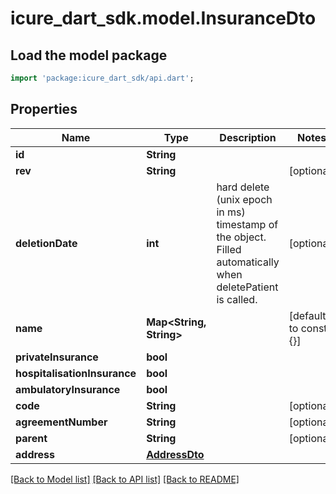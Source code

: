 # icure_dart_sdk.model.InsuranceDto

## Load the model package
```dart
import 'package:icure_dart_sdk/api.dart';
```

## Properties
Name | Type | Description | Notes
------------ | ------------- | ------------- | -------------
**id** | **String** |  |
**rev** | **String** |  | [optional]
**deletionDate** | **int** | hard delete (unix epoch in ms) timestamp of the object. Filled automatically when deletePatient is called. | [optional]
**name** | **Map<String, String>** |  | [default to const {}]
**privateInsurance** | **bool** |  |
**hospitalisationInsurance** | **bool** |  |
**ambulatoryInsurance** | **bool** |  |
**code** | **String** |  | [optional]
**agreementNumber** | **String** |  | [optional]
**parent** | **String** |  | [optional]
**address** | [**AddressDto**](AddressDto.md) |  |

[[Back to Model list]](../README.md#documentation-for-models) [[Back to API list]](../README.md#documentation-for-api-endpoints) [[Back to README]](../README.md)
